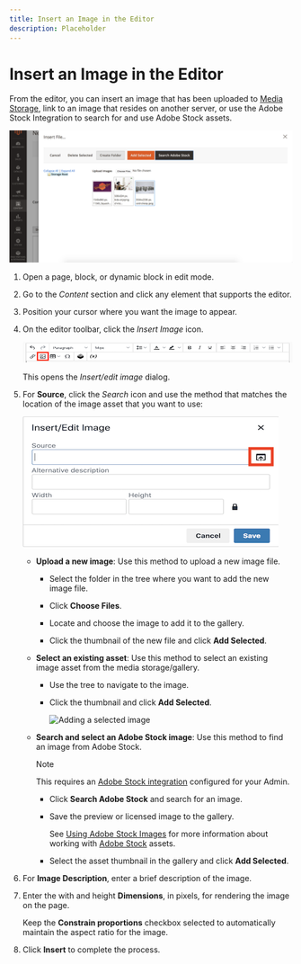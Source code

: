 ```yaml
---
title: Insert an Image in the Editor
description: Placeholder
---
```

# Insert an Image in the Editor

From the editor, you can insert an image that has been uploaded to [Media Storage](media-storage.md), link to an image that resides on another server, or use the Adobe Stock Integration to search for and use Adobe Stock assets.

![Media Storage](./assets/media-storage.png)<!-- zoom -->

1. Open a page, block, or dynamic block in edit mode.

1. Go to the _Content_ section and click any element that supports the editor.

1. Position your cursor where you want the image to appear.

1. On the editor toolbar, click the _Insert Image_ icon.

   ![Insert Image icon](./assets/editor-toolbar-image-button.png)<!-- zoom -->

   This opens the _Insert/edit image_ dialog.

1. For **Source**, click the _Search_ icon and use the method that matches the location of the image asset that you want to use:

   ![Selecting the search icon](./assets/editor-dialog-insert-image.png)<!-- zoom -->

   - **Upload a new image**: Use this method to upload a new image file.

      - Select the folder in the tree where you want to add the new image file.

      - Click **Choose Files**.

      - Locate and choose the image to add it to the gallery.

      - Click the thumbnail of the new file and click **Add Selected**.

   - **Select an existing asset**: Use this method to select an existing image asset from the media storage/gallery.

      - Use the tree to navigate to the image.

      - Click the thumbnail and click **Add Selected**.

         ![Adding a selected image](./assets/pb-media-image-gallery-add-selected.png)<!-- zoom -->

   - **Search and select an Adobe Stock image**: Use this method to find an image from Adobe Stock.

      >[!NOTE]
      >
      >This requires an [Adobe Stock integration](adobe-stock.md) configured for your Admin.

      - Click **Search Adobe Stock** and search for an image.

      - Save the preview or licensed image to the gallery.

         See [Using Adobe Stock Images](adobe-stock-manage.md) for more information about working with [Adobe Stock][adobe-stock] assets.

      - Select the asset thumbnail in the gallery and click **Add Selected**.

1. For **Image Description**, enter a brief description of the image.

1. Enter the with and height **Dimensions**, in pixels, for rendering the image on the page.

   Keep the **Constrain proportions** checkbox selected to automatically maintain the aspect ratio for the image.

1. Click **Insert** to complete the process.

[adobe-stock]: https://stock.adobe.com
